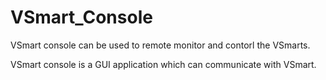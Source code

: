 # VSmart_Console
VSmart console can be used to remote monitor and contorl the VSmarts.

VSmart console is a GUI application which can communicate with VSmart. 
